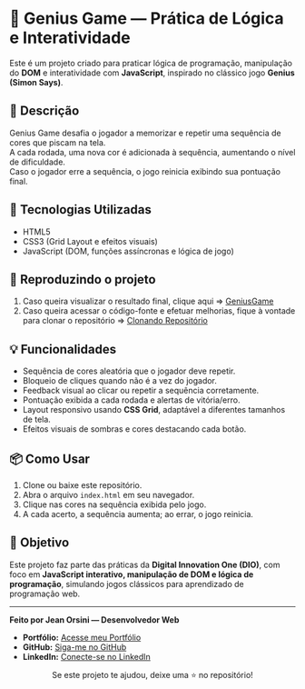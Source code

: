 # 🧠 Genius Game — Prática de Lógica e Interatividade

Este é um projeto criado para praticar lógica de programação, manipulação do **DOM** e interatividade com **JavaScript**, inspirado no clássico jogo **Genius (Simon Says)**.

## 📝 Descrição

Genius Game desafia o jogador a memorizar e repetir uma sequência de cores que piscam na tela.  
A cada rodada, uma nova cor é adicionada à sequência, aumentando o nível de dificuldade.  
Caso o jogador erre a sequência, o jogo reinicia exibindo sua pontuação final.

## 🚀 Tecnologias Utilizadas

- HTML5  
- CSS3 (Grid Layout e efeitos visuais)  
- JavaScript (DOM, funções assíncronas e lógica de jogo)  

## 🧱 Reproduzindo o projeto

1. Caso queira visualizar o resultado final, clique aqui => [GeniusGame](https://jeeanorsini.github.io/Portfolio/Dio_Projects/GeniusGame)  
2. Caso queira acessar o código-fonte e efetuar melhorias, fique à vontade para clonar o repositório => [Clonando Repositório](https://docs.github.com/pt/repositories/creating-and-managing-repositories/cloning-a-repository)

## 💡 Funcionalidades

- Sequência de cores aleatória que o jogador deve repetir.  
- Bloqueio de cliques quando não é a vez do jogador.  
- Feedback visual ao clicar ou repetir a sequência corretamente.  
- Pontuação exibida a cada rodada e alertas de vitória/erro.  
- Layout responsivo usando **CSS Grid**, adaptável a diferentes tamanhos de tela.  
- Efeitos visuais de sombras e cores destacando cada botão.

## 📦 Como Usar

1. Clone ou baixe este repositório.  
2. Abra o arquivo `index.html` em seu navegador.  
3. Clique nas cores na sequência exibida pelo jogo.  
4. A cada acerto, a sequência aumenta; ao errar, o jogo reinicia.  

## 🎯 Objetivo

Este projeto faz parte das práticas da **Digital Innovation One (DIO)**, com foco em **JavaScript interativo, manipulação de DOM e lógica de programação**, simulando jogos clássicos para aprendizado de programação web.

---


**Feito por Jean Orsini — Desenvolvedor Web**

* **Portfólio:** [Acesse meu Portfólio](https://jeeanorsini.github.io/Portfolio/)
* **GitHub:** [Siga-me no GitHub](https://github.com/jeeanorsini)
* **LinkedIn:** [Conecte-se no LinkedIn](https://www.linkedin.com/in/jeeanorsini/)

<div align="center">
    Se este projeto te ajudou, deixe uma ⭐ no repositório!
</div>
